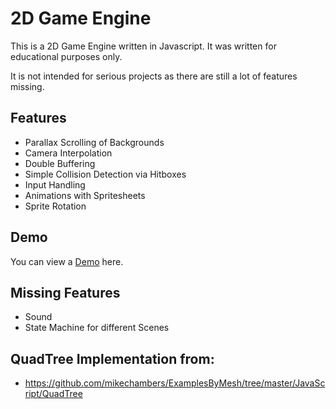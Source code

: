 # 2D Game Engine

This is a 2D Game Engine written in Javascript.
It was written for educational purposes only.

It is not intended for serious projects as there are still a lot of features missing.

## Features

* Parallax Scrolling of Backgrounds
* Camera Interpolation
* Double Buffering
* Simple Collision Detection via Hitboxes
* Input Handling
* Animations with Spritesheets
* Sprite Rotation

## Demo

You can view a [Demo](http://renemichalke.de/work/2d-game-engine/) here.

## Missing Features

* Sound
* State Machine for different Scenes

## QuadTree Implementation from:

* https://github.com/mikechambers/ExamplesByMesh/tree/master/JavaScript/QuadTree
